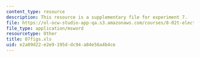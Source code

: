 ```yaml
---
content_type: resource
description: This resource is a supplementary file for experiment 7.
file: https://ol-ocw-studio-app-qa.s3.amazonaws.com/courses/8-02t-electricity-and-magnetism-spring-2005/e2a09d22e2e9195ddc94a84e56a4b4ce_07figs.xls
file_type: application/msword
resourcetype: Other
title: 07figs.xls
uid: e2a09d22-e2e9-195d-dc94-a84e56a4b4ce
---
```

